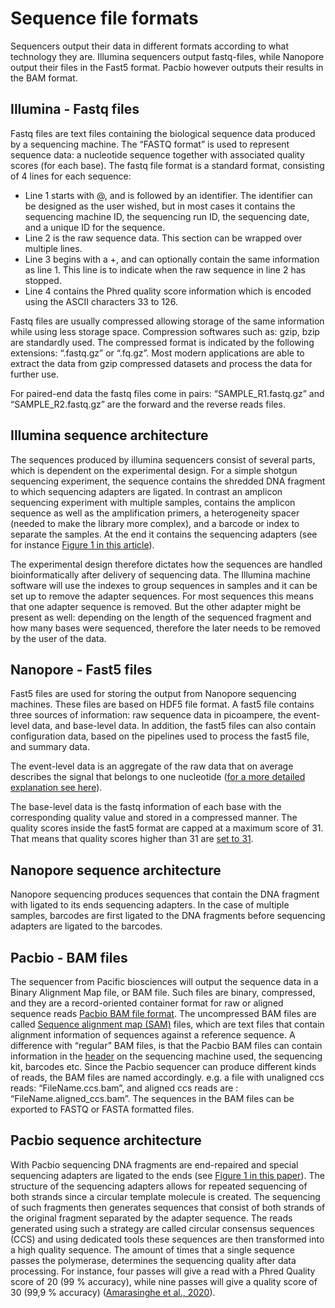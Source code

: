 # Sequence file formats

Sequencers output their data in different formats according to what technology they are. Illumina sequencers output fastq-files, while Nanopore output their files in the Fast5 format. Pacbio however outputs their results in the BAM format.

## Illumina - Fastq files
Fastq files are text files containing the biological sequence data produced by a sequencing machine. The “FASTQ format” is used to represent sequence data: a nucleotide sequence together with associated quality scores (for each base). The fastq file format is a standard format, consisting of 4 lines for each sequence:

- Line 1 starts with @, and is followed by an identifier. The identifier can be designed as the user wished, but in most cases it contains the sequencing machine ID, the sequencing run ID, the sequencing date, and a unique ID for the sequence.
- Line 2 is the raw sequence data. This section can be wrapped over multiple lines.
- Line 3 begins with a +, and can optionally contain the same information as line 1. This line is to indicate when the raw sequence in line 2 has stopped.
- Line 4 contains the Phred quality score information which is encoded using the ASCII characters 33 to 126.

Fastq files are usually compressed allowing storage of the same information while using less storage space. Compression softwares such as: gzip, bzip are standardly used. The compressed format is indicated by the following extensions: “.fastq.gz” or “.fq.gz”. Most modern applications are able to extract the data from gzip compressed datasets and process the data for further use.

For paired-end data the fastq files come in pairs: “SAMPLE_R1.fastq.gz” and “SAMPLE_R2.fastq.gz” are the forward and the reverse reads files.

## Illumina sequence architecture
The sequences produced by illumina sequencers consist of several parts, which is dependent on the experimental design. For a simple shotgun sequencing experiment, the sequence contains the shredded DNA fragment to which sequencing adapters are ligated. In contrast an amplicon sequencing experiment with multiple samples, contains the amplicon sequence as well as the amplification primers, a heterogeneity spacer (needed to make the library more complex), and a barcode or index to separate the samples. At the end it contains the sequencing adapters (see for instance [Figure 1 in this article](https://microbiomejournal.biomedcentral.com/articles/10.1186/2049-2618-2-6)).

The experimental design therefore dictates how the sequences are handled bioinformatically after delivery of sequencing data. The Illumina machine software will use the indexes to group sequences in samples and it can be set up to remove the adapter sequences. For most sequences this means that one adapter sequence is removed. But the other adapter might be present as well:  depending on the length of the sequenced fragment and how many bases were sequenced, therefore the later needs to be removed by the user of the data.

## Nanopore - Fast5 files
Fast5 files are used for storing the output from Nanopore sequencing machines. These files are based on HDF5 file format. A fast5 file contains three sources of information: raw sequence data in picoampere, the event-level data, and base-level data. In addition, the fast5 files can also contain configuration data, based on the pipelines used to process the fast5 file, and summary data.

The event-level data is an aggregate of the raw data that on average describes the signal that belongs to one nucleotide ([for a more detailed explanation see here](http://simpsonlab.github.io/2017/02/27/packing_fast5/)).

The base-level data is the fastq information of each base with the corresponding quality value and stored in a compressed manner. The quality scores inside the fast5 format are capped at a maximum score of 31. That means that quality scores higher than 31 are [set to 31](http://simpsonlab.github.io/2017/02/27/packing_fast5/).

## Nanopore sequence architecture
Nanopore sequencing produces sequences that contain the DNA fragment with ligated to its ends sequencing adapters. In the case of multiple samples, barcodes are first ligated to the DNA fragments before sequencing adapters are ligated to the barcodes.

## Pacbio - BAM files
The sequencer from Pacific biosciences will output the sequence data in a Binary Alignment Map file, or BAM file. Such files are binary, compressed, and they are a record-oriented container format for raw or aligned sequence reads [Pacbio BAM file format](https://pacbiofileformats.readthedocs.io/en/10.0/BAM.html). The uncompressed BAM files are called [Sequence alignment map (SAM)](https://en.wikipedia.org/wiki/SAM_(file_format)) files, which are text files that contain alignment information of sequences against a reference sequence. A difference with “regular” BAM files, is that the Pacbio BAM files can contain information in the [header](https://pacbiofileformats.readthedocs.io/en/10.0/BAM.html) on the sequencing machine used, the sequencing kit, barcodes etc.
Since the Pacbio sequencer can produce different kinds of reads, the BAM files are named accordingly. e.g. a file with unaligned ccs reads: “FileName.ccs.bam”, and aligned ccs reads are : “FileName.aligned_ccs.bam”.  The sequences in the BAM files can be exported to FASTQ or FASTA formatted files.


## Pacbio sequence architecture
With Pacbio sequencing DNA fragments are end-repaired and special sequencing adapters are ligated to the ends (see [Figure 1 in this paper](https://www.nature.com/articles/s41587-019-0217-9)). The structure of the sequencing adapters allows for repeated sequencing of both strands since a circular template molecule is created. The sequencing of such fragments then generates sequences that consist of both strands of the original fragment separated by the adapter sequence. The reads generated using such a strategy are called circular consensus sequences (CCS) and using dedicated tools these sequences are then transformed into a high quality sequence. The amount of times that a single sequence passes the polymerase, determines the sequencing quality after data processing. For instance, four passes will give a read with a Phred Quality score of 20 (99 % accuracy), while nine passes will give a quality score of 30 (99,9 % accuracy) ([Amarasinghe et al., 2020](https://genomebiology.biomedcentral.com/articles/10.1186/s13059-020-1935-5)).
